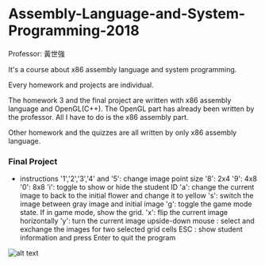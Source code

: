 # Assembly-Language-and-System-Programming-2018
Professor: 黃世強

It's a course about x86 assembly language and system programming.

Every homework and projects are individual.

The homework 3 and the final project are written with x86 assembly language and OpenGL(C++). The OpenGL part has already been written by the professor. All I have to do is the x86 assembly part.

Other homework and the quizzes are all written by only x86 assembly language.


### Final Project

* instructions
	'1','2','3','4' and '5': change image point size
	'8': 2x4
	'9': 4x8
	'0': 8x8
	'i': toggle to show or hide the student ID
	'a': change the current image to back to the initial flower and change it to yellow
	's': switch the image between gray image and initial image
	'g': toggle the game mode state. If in game mode, show the grid.
	'x': flip the current image horizontally
	'y': turn the current image upside-down
	mouse : select and exchange the images for two selected grid cells
	ESC : show student information and press Enter to quit the program

![alt text](https://imgur.com/a/8OjfHRf.gif)